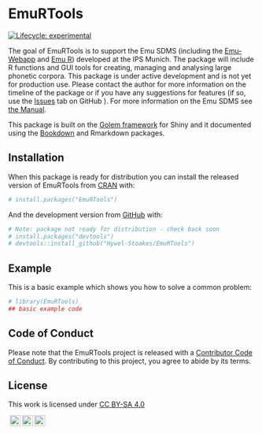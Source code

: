 
<!-- README.md is generated from README.Rmd. Please edit that file -->

# EmuRTools

<!-- badges: start -->

[![Lifecycle:
experimental](https://img.shields.io/badge/lifecycle-experimental-orange.svg)](https://www.tidyverse.org/lifecycle/#experimental)

<!-- badges: end -->

The goal of EmuRTools is to support the Emu SDMS (including the
[Emu-Webapp](https://github.com/IPS-LMU/EMU-webApp/) and [Emu
R](https://github.com/IPS-LMU/emuR/)) developed at the IPS Munich. The
package will include R functions and GUI tools for creating, managing
and analysing large phonetic corpora. This package is under active
development and is not yet for production use. Please contact the author
for more information on the timeline of the package or if you have any
suggestions for features (if so, use the
[Issues](https://github.com/Hywel-Stoakes/EmuRTools/issues) tab on
GitHub ). For more information on the Emu SDMS see [the
Manual](https://ips-lmu.github.io/The-EMU-SDMS-Manual/).

This package is built on the [Golem
framework](https://engineering-shiny.org/golem.html) for Shiny and it
documented using the [Bookdown](https://bookdown.org) and Rmarkdown
packages.

## Installation

When this package is ready for distribution you can install the released
version of EmuRTools from [CRAN](https://CRAN.R-project.org) with:

``` r
# install.packages("EmuRTools")
```

And the development version from [GitHub](https://github.com/) with:

``` r
# Note: package not ready for distribution - check back soon
# install.packages("devtools")
# devtools::install_github("Hywel-Stoakes/EmuRTools")
```

## Example

This is a basic example which shows you how to solve a common problem:

``` r
# library(EmuRTools)
## basic example code
```

## Code of Conduct

Please note that the EmuRTools project is released with a [Contributor
Code of
Conduct](https://contributor-covenant.org/version/2/0/CODE_OF_CONDUCT.html).
By contributing to this project, you agree to abide by its terms.

## License

<p xmlns:dct="http://purl.org/dc/terms/" xmlns:cc="http://creativecommons.org/ns#" class="license-text">
This work is licensed under
<a rel="license" href="https://creativecommons.org/licenses/by-sa/4.0">CC
BY-SA 4.0
</p>
<p>
<img style="height:22px!important;margin-left:3px;vertical-align:text-bottom;" src="https://mirrors.creativecommons.org/presskit/icons/cc.svg?ref=chooser-v1" /><img style="height:22px!important;margin-left:3px;vertical-align:text-bottom;" src="https://mirrors.creativecommons.org/presskit/icons/by.svg?ref=chooser-v1" /><img style="height:22px!important;margin-left:3px;vertical-align:text-bottom;" src="https://mirrors.creativecommons.org/presskit/icons/sa.svg?ref=chooser-v1" /></a>
</p>
